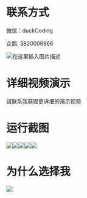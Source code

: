 # 联系方式

微信：duckCoding

企鹅: 3820006966

![在这里插入图片描述](http://upload.cxycsx.vip/91ab4bcb4f2c4c6db86365bb6d6e9c62.jpeg)

# 详细视频演示

请联系我获取更详细的演示视频

# 运行截图

![](http://www.bysj52.com/uploadfile/ueditor/image/202306/%E6%AF%95%E8%AE%BEspringboot123%E5%9F%BA%E4%BA%8Espringboot%E6%A1%86%E6%9E%B6%E7%9A%84%E7%BD%91%E4%B8%8A%E5%95%86%E5%9F%8E%E7%B3%BB%E7%BB%9F%E7%9A%84%E6%AF%95%E4%B8%9A%E8%AE%BE%E8%AE%A1/1.png)![](http://www.bysj52.com/uploadfile/ueditor/image/202306/%E6%AF%95%E8%AE%BEspringboot123%E5%9F%BA%E4%BA%8Espringboot%E6%A1%86%E6%9E%B6%E7%9A%84%E7%BD%91%E4%B8%8A%E5%95%86%E5%9F%8E%E7%B3%BB%E7%BB%9F%E7%9A%84%E6%AF%95%E4%B8%9A%E8%AE%BE%E8%AE%A1/5.png)![](http://www.bysj52.com/uploadfile/ueditor/image/202306/%E6%AF%95%E8%AE%BEspringboot123%E5%9F%BA%E4%BA%8Espringboot%E6%A1%86%E6%9E%B6%E7%9A%84%E7%BD%91%E4%B8%8A%E5%95%86%E5%9F%8E%E7%B3%BB%E7%BB%9F%E7%9A%84%E6%AF%95%E4%B8%9A%E8%AE%BE%E8%AE%A1/4.png)![](http://www.bysj52.com/uploadfile/ueditor/image/202306/%E6%AF%95%E8%AE%BEspringboot123%E5%9F%BA%E4%BA%8Espringboot%E6%A1%86%E6%9E%B6%E7%9A%84%E7%BD%91%E4%B8%8A%E5%95%86%E5%9F%8E%E7%B3%BB%E7%BB%9F%E7%9A%84%E6%AF%95%E4%B8%9A%E8%AE%BE%E8%AE%A1/2.png)![](http://www.bysj52.com/uploadfile/ueditor/image/202306/%E6%AF%95%E8%AE%BEspringboot123%E5%9F%BA%E4%BA%8Espringboot%E6%A1%86%E6%9E%B6%E7%9A%84%E7%BD%91%E4%B8%8A%E5%95%86%E5%9F%8E%E7%B3%BB%E7%BB%9F%E7%9A%84%E6%AF%95%E4%B8%9A%E8%AE%BE%E8%AE%A1/3.png)

# 为什么选择我

![](http://upload.cxycsx.vip/%E7%A8%8B%E5%BA%8F%E8%AE%BE%E8%AE%A1.png)

